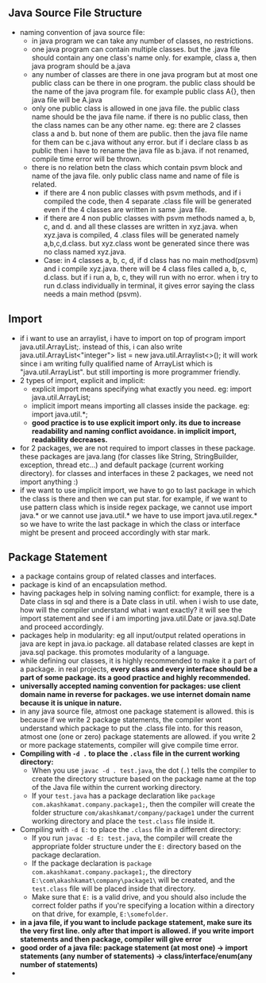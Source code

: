 ## Java Source File Structure
- naming convention of java source file:
	- in java program we can take any number of classes, no restrictions. 
	- one java program can contain multiple classes. but the .java file should contain any one class's name only. for example, class a, then java program should be a.java
	- any number of classes are there in one java program but at most one public class can be there in one program.  the public class should be the name of the java program file. for example public class A{}, then java file will be A.java
	- only one public class is allowed in one java file. the public class name should be the java file name. if there is no public class, then the class names can be any other name. eg: there are 2 classes class a and b. but none of them are public. then the java file name for them can be c.java without any error. but if i declare class b as public then i have to rename the java file as b.java. if not renamed, compile time error will be thrown.
	- there is no relation betn the class which contain psvm block and name of the java file. only public class name and name of file is related. 
		- if there are 4 non public classes with psvm methods, and if i compiled the code, then 4 separate .class file will be generated even if the 4 classes are written in same .java file. 
		- if there are 4 non public classes with psvm methods named a, b, c, and d. and all these classes are written in xyz.java. when xyz.java is compiled, 4 .class files will be generated namely a,b,c,d.class. but xyz.class wont be generated since there was no class named xyz.java. 
		- Case: in 4 classes a, b, c, d, if d class has no main method(psvm) and i compile xyz.java. there will be 4 class files called a, b, c, d.class. but if i run a, b, c, they will run with no error. when i try to run d.class individually in terminal, it gives error saying the class needs a main method (psvm).
## Import
- if i want to use an arraylist, i have to import on top of program import java.util.ArrayList;. instead of this, i can also write java.util.ArrayList<"integer"> list = new java.util.Arraylist<>(); it will work since i am writing fully qualified name of ArrayList which is "java.util.ArrayList". but still importing is more programmer friendly. 
- 2 types of import, explicit and implicit:
	- explicit import means specifying what exactly you need. eg: import java.util.ArrayList;
	- implicit import means importing all classes inside the package. eg: import java.util.*;
	- **good practice is to use explicit import only. its due to increase readability and naming conflict avoidance. in implicit import, readability decreases.**
- for 2 packages, we are not required to import classes in these package. these packages are java.lang (for classes like String, StringBuilder, exception, thread etc...) and default package (current working directory). for classes and interfaces in these 2 packages, we need not import anything :)
- if we want to use implicit import, we have to go to last package in which the class is there and then we can put star. for example, if we want to use pattern class which is inside regex package, we cannot use import java.* or we cannot use java.util.* we have to use import java.util.regex.* so we have to write the last package in which the class or interface might be present and proceed accordingly with star mark. 
## Package Statement
- a package contains group of related classes and interfaces. 
- package is kind of an encapsulation method. 
- having packages help in solving naming conflict: for example, there is a Date class in sql and there is a Date class in util. when i wish to use date, how will the compiler understand what i want exactly? it will see the import statement and see if i am importing java.util.Date or java.sql.Date and proceed accordingly. 
- packages help in modularity: eg all input/output related operations in java are kept in java.io package. all database related classes are kept in java.sql package. this promotes modularity of a language. 
- while defining our classes, it is highly recommended to make it a part of a package. in real projects, **every class and every interface should be a part of some package. its a good practice and highly recommended.**
- **universally accepted naming convention for packages: use client domain name in reverse for packages. we use internet domain name because it is unique in nature.** 
- in any java source file, atmost one package statement is allowed. this is because if we write 2 package statements, the compiler wont understand which package to put the .class file into. for this reason, atmost one (one or zero) package statements are allowed. if you write 2 or more package statements, compiler will give compile time error. 
- **Compiling with `-d .` to place the `.class` file in the current working directory:**
	- When you use `javac -d . test.java`, the dot (`.`) tells the compiler to create the directory structure based on the package name at the top of the Java file within the current working directory.
	- If your `test.java` has a package declaration like `package com.akashkamat.company.package1;`, then the compiler will create the folder structure `com/akashkamat/company/package1` under the current working directory and place the `test.class` file inside it.
- Compiling with `-d E:` to place the `.class` file in a different directory:
	- If you run `javac -d E: test.java`, the compiler will create the appropriate folder structure under the `E:` directory based on the package declaration.
	- If the package declaration is `package com.akashkamat.company.package1;`, the directory `E:\com\akashkamat\company\package1\` will be created, and the `test.class` file will be placed inside that directory.
	- Make sure that `E:` is a valid drive, and you should also include the correct folder paths if you're specifying a location within a directory on that drive, for example, `E:\somefolder`.
- **in a java file, if you want to include package statement, make sure its the very first line. only after that import is allowed. if you write import statements and then package, compiler will give error**
- **good order of a java file: package statement (at most one) -> import statements (any number of statements) -> class/interface/enum(any number of statements)**
- 
